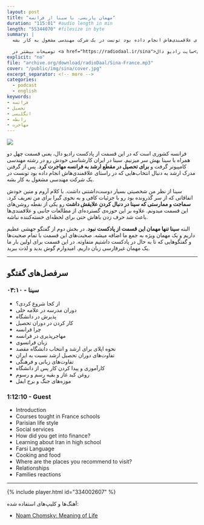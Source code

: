```yaml
---
layout: post
title: "مهمان پاریسی، با سینا از فرانسه"
duration: "115:01" #audio length in min
length: "55344070" #filesize in byte
summary: |
  فرانسه کشوری است که در این قسمت از پادکست رادیو دال، یعنی قسمت چهل دو همراه با سینا بهش سر میزنیم. سینا در ایران کارشناسی خودش رو در رشته مهندسی کامپیوتر گرفت و برای تحصیل در مقطع ارشد به فرانسه مهاجرت کرد. پس از گرفتن مدرک ارشد به دنبال انتخاب‌هایی که در راستای علاقمندی‌هاش انجام داده بود تونست در یک شرکت مهندسی مشغول به کار بشه.
  
  توضیحات بیشتر در <a href="https://radiodaal.ir/sina">سایت رادیو دال</a>.
explicit: "no"
file: "archive.org/download/radioDaal/Sina-France.mp3"
cover: "/public/img/sina/cover.jpg"
excerpt_separator: <!-- more -->
categories:
  - podcast
  - english
keywords:
- فرانسه
- تحصیل
- انگلیسی
- رابطه
- مهاجرت
---
```


<img src="{{ page.cover }}" class="cover-img"/>

فرانسه کشوری است که در این قسمت از پادکست رادیو دال، یعنی قسمت چهل دو همراه با سینا بهش سر میزنیم. سینا در ایران کارشناسی خودش رو در رشته مهندسی کامپیوتر گرفت و **برای تحصیل در مقطع ارشد به فرانسه مهاجرت کرد**. پس از گرفتن مدرک ارشد به دنبال انتخاب‌هایی که در راستای علاقمندی‌هاش انجام داده بود تونست در یک شرکت مهندسی مشغول به کار بشه.

سینا از نظر من شخصیتی بسیار دوست‌داشتنی داشت. با کلام آروم و متین خودش اتفاقاتی که از سر گذرونده بود رو با جزئیات کافی و به نحوی گیرا برای من تعریف کرد. **سماجت و ممارستی که سینا در دنبال کردن علایقش داشت** رو یکی از نقطه روشن‌های این قسمت میدونم. علاوه بر این حوزه‌ی گسترده‌ای از مطالعات جانبی و علاقمندی‌ها باعث شد حرف زدن باهاش حتی برای لحظه‌ای خسته‌کننده نباشه.

<!-- more -->

البته **سینا تنها مهمان این قسمت از پادکست نبود**. در بخش دوم از گفتگو جهشی عظیم داریم و یک مهمان ویژه به جمع ما اضافه میشه. صحبت‌های این قسمت با تمام صحبت‌ها و گفتگوهایی که تا به حال در پادکست داشتیم متفاوته. در این قسمت برای اولین بار ما یک مهمان غیرفارسی زبان داریم. امیدوارم گوش بدید و لذت ببرید.  

<!-- ### در این قسمت معرفی شد:
-  -->

<!-- {% include guest_imgs.html name="mehdi" %} -->

---

## سرفصل‌های گفتگو
### سینا - ۰۳:۱۰
- از کجا شروع کردی؟
- دوران مدرسه در علامه حلی
- پذیرش در دانشگاه
- کار کردن در دوران تحصیل
- چرا فرانسه
- مهاجرپذیری در فرانسه
- زبان فرانسوی
- نحوه اپلای برای ارشد و انتخاب دانشگاه مقصد
- تفاوت‌های دوران تحصیل ارشد نسبت به ایران
- تفاوت‌های زبانی و فرهنگی
- کارآموزی و پیدا کردن کار پس از دانشگاه
- روغن کبد غاز و بقیه رسم و رسوم
- موزه‌های جنگ و برج ایفل

### 1:12:10 - Guest
- Introduction
- Courses tought in France schools 
- Parisian life style
- Social services
- How did you get into finance?
- Learning about Iran in high school
- Farsi Language
- Cooking and food
- Where are the places you recommend to visit?
- Relationships
- Families reactions

---

{% include player.html id="334002607" %}

آهنگ‌ها و کلیپ‌های استفاده شده:

<div dir="ltr">
<ul>
  <li><a href="https://www.youtube.com/watch?v=qsQvdo2GEQ4">Noam Chomsky: Meaning of Life</a></li>
</ul>
</div>
